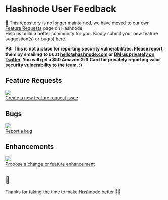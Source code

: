 # Hashnode User Feedback

🚨 This repository is no longer maintained, we have moved to our own [Feature Requests](https://hashnode.com/feature-requests) page on Hashnode.
<br />
Help us build a better community for you. Kindly submit your new feature suggestion(s) or bug(s) [here](https://hashnode.com/feature-requests).

**PS: This is not a place for reporting security vulnerabilities. Please report them by emailing to us at [hello@hashnode.com](mailto:hello@hashnode.com) or [DM us privately on Twitter](https://twitter.com/hashnode). You will get a $50 Amazon Gift Card for privately reporting valid security vulnerability to the team. :)**

## Feature Requests

[![](https://media.giphy.com/media/E0cyxhawhe9dm/200w_d.gif)  
Create a new feature request issue](https://hashnode.com/feature-requests)  

## Bugs

[![](https://media.giphy.com/media/t7MWRoExDRF72/200w_d.gif)  
Report a bug](https://hashnode.com/feature-requests)

## Enhancements

[![](https://media.giphy.com/media/nR4L10XlJcSeQ/giphy-downsized.gif)  
Propose a change or feature enhancement](https://hashnode.com/feature-requests)

## 💙
Thanks for taking the time to make Hashnode better 🙌🍺
